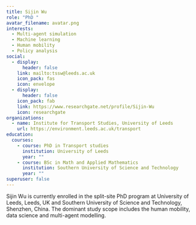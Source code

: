 ```yaml
---
title: Sijin Wu
role: "PhD "
avatar_filename: avatar.png
interests:
  - Multi-agent simulation
  - Machine learning
  - Human mobility
  - Policy analysis
social:
  - display:
      header: false
    link: mailto:tssw@leeds.ac.uk
    icon_pack: fas
    icon: envelope
  - display:
      header: false
    icon_pack: fab
    link: https://www.researchgate.net/profile/Sijin-Wu
    icon: researchgate
organizations:
  - name: Institute for Transport Studies, University of Leeds
    url: https://environment.leeds.ac.uk/transport
education:
  courses:
    - course: PhD in Transport studies
      institution: University of Leeds
      year: ""
    - course: BSc in Math and Applied Mathematics
      institution: Southern University of Science and Technology
      year: ""
superuser: false
---
```

Sijin Wu is currently enrolled in the split-site PhD program at University of Leeds, Leeds, UK and Southern University of Science and Technology, Shenzhen, China. The dominant study scope includes the human mobility, data science and multi-agent modelling.